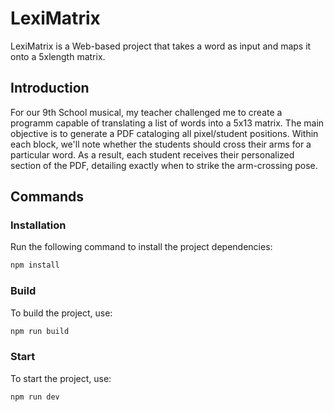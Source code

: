 # LexiMatrix
LexiMatrix is a Web-based project that takes a word as input and maps it onto a 5xlength matrix.

## Introduction
For our 9th School musical, my teacher challenged me to create a programm capable of translating a list of words into a 5x13 matrix. The main objective is to generate a PDF cataloging all pixel/student positions. Within each block, we'll note whether the students should cross their arms for a particular word. As a result, each student receives their personalized section of the PDF, detailing exactly when to strike the arm-crossing pose.
   

## Commands

### Installation

Run the following command to install the project dependencies:

```bash
npm install
```

### Build

To build the project, use:

```bash
npm run build
```

### Start

To start the project, use:

```bash
npm run dev
```

